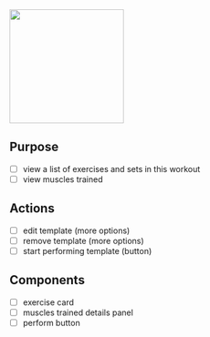<img src="https://github.com/EduardDumitrescul/FitnessTracker/assets/71341569/88982fa8-2e67-4a31-879c-5899349c725a" width="200"/>


## Purpose
- [ ] view a list of exercises and sets in this workout
- [ ] view muscles trained
## Actions
- [ ] edit template (more options)
- [ ] remove template (more options)
- [ ] start performing template (button)
## Components
- [ ] exercise card
- [ ] muscles trained details panel
- [ ] perform button
